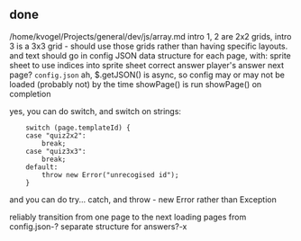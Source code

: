 

## done

/home/kvogel/Projects/general/dev/js/array.md
intro 1, 2 are 2x2 grids, intro 3 is a 3x3 grid - should use those grids rather than having specific layouts.
and text should go in config
JSON data structure for each page, with: sprite sheet to use indices into sprite sheet correct answer player's answer next page? `config.json`
ah, $.getJSON() is async, so config may or may not be loaded (probably not) by the time showPage() is run
showPage() on completion

yes, you can do switch, and switch on strings:

        switch (page.templateId) {
        case "quiz2x2":
            break;
        case "quiz3x3":
            break;
        default:
            throw new Error("unrecogised id");
        }

and you can do try... catch, and throw - new Error rather than Exception

reliably transition from one page to the next loading pages from config.json-?
separate structure for answers?-x
